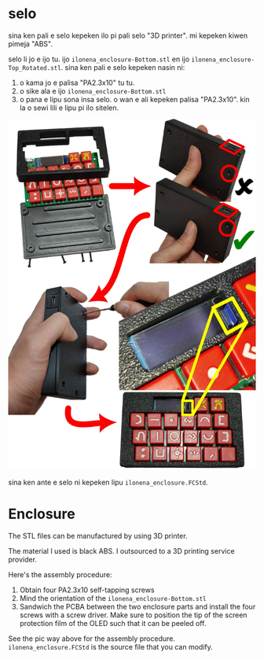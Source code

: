 # selo

sina ken pali e selo kepeken ilo pi pali selo "3D printer". mi kepeken kiwen pimeja "ABS".

selo li jo e ijo tu. ijo `ilonena_enclosure-Bottom.stl` en ijo `ilonena_enclosure-Top_Rotated.stl`. sina ken pali e selo kepeken nasin ni:

1. o kama jo e palisa "PA2.3x10" tu tu.
2. o sike ala e ijo `ilonena_enclosure-Bottom.stl`
3. o pana e lipu sona insa selo. o wan e ali kepeken palisa "PA2.3x10". kin la o sewi lili e lipu pi ilo sitelen.

![nasin wan pi selo](../docs/enclosure.jpg)

sina ken ante e selo ni kepeken lipu `ilonena_enclosure.FCStd`.

# Enclosure

The STL files can be manufactured by using 3D printer.

The material I used is black ABS. I outsourced to a 3D printing service provider.

Here's the assembly procedure:

1. Obtain four PA2.3x10 self-tapping screws
2. Mind the orientation of the `ilonena_enclosure-Bottom.stl`
3. Sandwich the PCBA between the two enclosure parts and install the four screws with a screw driver. Make sure to position the tip of the screen protection film of the OLED such that it can be peeled off.

See the pic way above for the assembly procedure. `ilonena_enclosure.FCStd` is the source file that you can modify.
